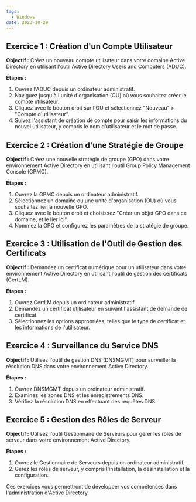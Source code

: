 ```yaml
---
tags:
  - Windows
date: 2023-10-29
---
```


## Exercice 1 : Création d'un Compte Utilisateur

**Objectif :** Créez un nouveau compte utilisateur dans votre domaine Active Directory en utilisant l'outil Active Directory Users and Computers (ADUC).

**Étapes :**
1. Ouvrez l'ADUC depuis un ordinateur administratif.
2. Naviguez jusqu'à l'unité d'organisation (OU) où vous souhaitez créer le compte utilisateur.
3. Cliquez avec le bouton droit sur l'OU et sélectionnez "Nouveau" > "Compte d'utilisateur".
4. Suivez l'assistant de création de compte pour saisir les informations du nouvel utilisateur, y compris le nom d'utilisateur et le mot de passe.

## Exercice 2 : Création d'une Stratégie de Groupe

**Objectif :** Créez une nouvelle stratégie de groupe (GPO) dans votre environnement Active Directory en utilisant l'outil Group Policy Management Console (GPMC).

**Étapes :**
1. Ouvrez la GPMC depuis un ordinateur administratif.
2. Sélectionnez un domaine ou une unité d'organisation (OU) où vous souhaitez lier la nouvelle GPO.
3. Cliquez avec le bouton droit et choisissez "Créer un objet GPO dans ce domaine, et le lier ici".
4. Nommez la GPO et configurez les paramètres de la stratégie de groupe.

## Exercice 3 : Utilisation de l'Outil de Gestion des Certificats

**Objectif :** Demandez un certificat numérique pour un utilisateur dans votre environnement Active Directory en utilisant l'outil de gestion des certificats (CertLM).

**Étapes :**
1. Ouvrez CertLM depuis un ordinateur administratif.
2. Demandez un certificat utilisateur en suivant l'assistant de demande de certificat.
3. Sélectionnez les options appropriées, telles que le type de certificat et les informations de l'utilisateur.

## Exercice 4 : Surveillance du Service DNS

**Objectif :** Utilisez l'outil de gestion DNS (DNSMGMT) pour surveiller la résolution DNS dans votre environnement Active Directory.

**Étapes :**
1. Ouvrez DNSMGMT depuis un ordinateur administratif.
2. Examinez les zones DNS et les enregistrements DNS.
3. Vérifiez la résolution DNS en effectuant des requêtes DNS.

## Exercice 5 : Gestion des Rôles de Serveur

**Objectif :** Utilisez l'outil Gestionnaire de Serveurs pour gérer les rôles de serveur dans votre environnement Active Directory.

**Étapes :**
1. Ouvrez le Gestionnaire de Serveurs depuis un ordinateur administratif.
2. Gérez les rôles de serveur, y compris l'installation, la désinstallation et la configuration.

Ces exercices vous permettront de développer vos compétences dans l'administration d'Active Directory. 
